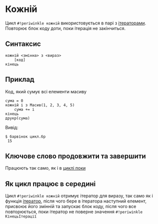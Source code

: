 # Кожній

Цикл `#!periwinkle кожній` використовується в парі з [ітераторами](iterators.md). Повторює блок коду доти, поки ітерація не закінчиться.

## Синтаксис

``` linenums="0"
кожній <змінна> з <вираз>
    [код]
кінець
```

## Приклад

Код, який сумує всі елементи масиву

``` periwinkle linenums="0" title="цикл.бр"
сума = 0
кожній і з Масив(1, 2, 3, 4, 5)
    сума += і
кінець
друкр(сума)
```

Вивід:

``` console linenums="0"
$ барвінок цикл.бр
 15
```

## Ключове слово продовжити та завершити

Працюють так само, як і в [циклі поки](while.md#_4)

## Як цикл працює в середині

Цикл `#!periwinkle кожній` отримує ітератор для виразу, так само як і функція [ітератор](builtin.md#_6), після чого бере в ітератора наступний елемент, присвоює його змінній та запускає блок коду, після чого все повторюється, поки ітератор не поверне значення `#!periwinkle КінецьІтерації`
